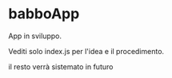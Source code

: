 # babboApp

App in sviluppo.

Vediti solo index.js per l'idea e il procedimento.

il resto verrà sistemato in futuro
